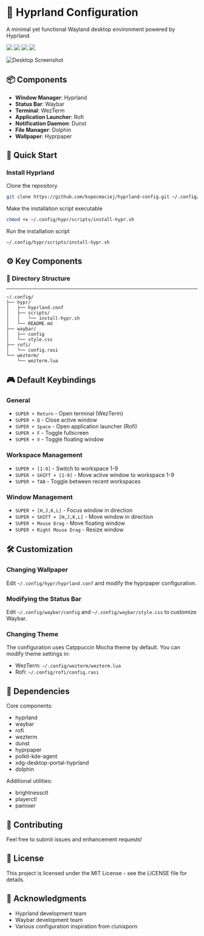 # 🚀 Hyprland Configuration

A minimal yet functional Wayland desktop environment powered by Hyprland

![](https://img.shields.io/badge/WM-Hyprland-blue) ![](https://img.shields.io/badge/Terminal-WezTerm-green) ![](https://img.shields.io/badge/Launcher-Rofi-orange) ![](https://img.shields.io/badge/Bar-Waybar-yellow)

![Desktop Screenshot](path_to_your_screenshot.png)

## 📦 Components

- **Window Manager**: Hyprland
- **Status Bar**: Waybar
- **Terminal**: WezTerm
- **Application Launcher**: Rofi
- **Notification Daemon**: Dunst
- **File Manager**: Dolphin
- **Wallpaper**: Hyprpaper

## 🚀 Quick Start

### Install Hyprland

Clone the repository

```bash
git clone https://github.com/kopecmaciej/hyprland-config.git ~/.config/hypr
```

Make the installation script executable

```bash
chmod +x ~/.config/hypr/scripts/install-hypr.sh
```

Run the installation script

```bash
~/.config/hypr/scripts/install-hypr.sh
```

## ⚙️ Key Components

### 📁 Directory Structure

---

```
~/.config/
├── hypr/
│   ├── hyprland.conf
│   ├── scripts/
│   │   └── install-hypr.sh
│   └── README.md
├── waybar/
│   ├── config
│   └── style.css
├── rofi/
│   └── config.rasi
└── wezterm/
    └── wezterm.lua
```

## 🎮 Default Keybindings

### General
- `SUPER + Return` - Open terminal (WezTerm)
- `SUPER + Q` - Close active window
- `SUPER + Space` - Open application launcher (Rofi)
- `SUPER + F` - Toggle fullscreen
- `SUPER + V` - Toggle floating window

### Workspace Management
- `SUPER + [1-9]` - Switch to workspace 1-9
- `SUPER + SHIFT + [1-9]` - Move active window to workspace 1-9
- `SUPER + TAB` - Toggle between recent workspaces

### Window Management
- `SUPER + [H,J,K,L]` - Focus window in direction
- `SUPER + SHIFT + [H,J,K,L]` - Move window in direction
- `SUPER + Mouse Drag` - Move floating window
- `SUPER + Right Mouse Drag` - Resize window

## 🛠️ Customization

### Changing Wallpaper
Edit `~/.config/hypr/hyprland.conf` and modify the hyprpaper configuration.

### Modifying the Status Bar
Edit `~/.config/waybar/config` and `~/.config/waybar/style.css` to customize Waybar.

### Changing Theme
The configuration uses Catppuccin Mocha theme by default. You can modify theme settings in:
- WezTerm: `~/.config/wezterm/wezterm.lua`
- Rofi: `~/.config/rofi/config.rasi`

## 📝 Dependencies

Core components:
- hyprland
- waybar
- rofi
- wezterm
- dunst
- hyprpaper
- polkit-kde-agent
- xdg-desktop-portal-hyprland
- dolphin

Additional utilities:
- brightnessctl
- playerctl
- pamixer

## 🤝 Contributing

Feel free to submit issues and enhancement requests!

## 📜 License

This project is licensed under the MIT License - see the LICENSE file for details.

## 🙏 Acknowledgments

- Hyprland development team
- Waybar development team
- Various configuration inspiration from r/unixporn
